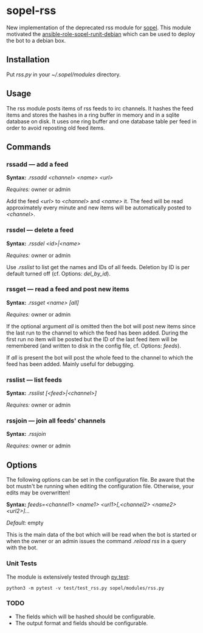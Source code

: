 # sopel-rss

New implementation of the deprecated rss module for [sopel](https://github.com/sopel-irc/sopel). This module motivated the [ansible-role-sopel-runit-debian](https://github.com/RebelCodeBase/ansible-role-sopel-runit-debian) which can be used to deploy the bot to a debian box.

## Installation

Put *rss.py* in your *~/.sopel/modules* directory.

## Usage

The rss module posts items of rss feeds to irc channels. It hashes the feed items and stores the hashes in a ring buffer in memory and in a sqlite database on disk. It uses one ring buffer and one database table per feed in order to avoid reposting old feed items.

## Commands

### rssadd &mdash; add a feed

**Syntax:** *.rssadd \<channel\> \<name\> \<url\>*

*Requires:* owner or admin

Add the feed *\<url\>* to *\<channel\>* and *\<name\>* it. The feed will be read approximately every minute and new items will be automatically posted to *\<channel\>*.

### rssdel &mdash; delete a feed

**Syntax:** *.rssdel \<id\>|\<name\>*

*Requires:* owner or admin

Use *.rsslist* to list get the names and IDs of all feeds. Deletion by ID is per default turned off (cf. Options: *del_by_id*).

### rssget &mdash; read a feed and post new items

**Syntax:** *.rssget \<name\> [all]*

*Requires:* owner or admin

If the optional argument *all* is omitted then the bot will post new items since the last run to the channel to which the feed has been added. During the first run no item will be posted but the ID of the last feed item will be remembered (and written to disk in the config file, cf. Options: *feeds*).

If *all* is present the bot will post the whole feed to the channel to which the feed has been added. Mainly useful for debugging.

### rsslist &mdash; list feeds

**Syntax:** *.rsslist [\<feed\>|\<channel\>]*

*Requires:* owner or admin

### rssjoin &mdash; join all feeds' channels

**Syntax:** *.rssjoin*

*Requires:* owner or admin

## Options

The following options can be set in the configuration file. Be aware that the bot mustn't be running when editing the configuration file. Otherwise, your edits may be overwritten!

**Syntax:** *feeds=\<channel1\> \<name1\> \<url1\>[,\<channel2\> \<name2\> \<url2\>]...*

*Default:* empty

This is the main data of the bot which will be read when the bot is started or when the owner or an admin issues the command *.reload rss* in a query with the bot.

### Unit Tests

The module is extensively tested through [py.test](http://doc.pytest.org):

`python3 -m pytest -v test/test_rss.py sopel/modules/rss.py`

### TODO

* The fields which will be hashed should be configurable.
* The output format and fields should be configurable.
